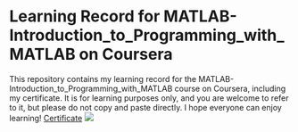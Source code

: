 # Learning Record for MATLAB-Introduction_to_Programming_with_MATLAB on Coursera

This repository contains my learning record for the MATLAB-Introduction_to_Programming_with_MATLAB course on Coursera, including my certificate. It is for learning purposes only, and you are welcome to refer to it, but please do not copy and paste directly. I hope everyone can enjoy learning!
[Certificate](https://www.coursera.org/account/accomplishments/verify/EP8JM5PFB3XE)
![](https://i.imgur.com/kJNz3JM.png)
